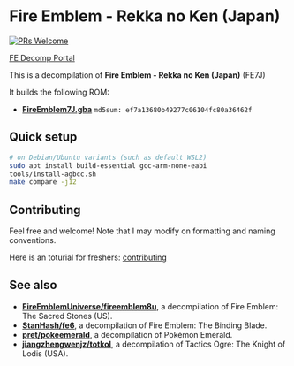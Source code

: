 # Fire Emblem - Rekka no Ken (Japan)

[![PRs Welcome](https://img.shields.io/badge/PRs-welcome-brightgreen.svg?style=flat-square)](https://makeapullrequest.com)

[FE Decomp Portal](https://laqieer.github.io/fe-decomp-portal/)

This is a decompilation of **Fire Emblem - Rekka no Ken (Japan)** (FE7J)

It builds the following ROM:

* **[FireEmblem7J.gba](https://datomatic.no-intro.org/index.php?page=show_record&s=23&n=0963)** `md5sum: ef7a13680b49277c06104fc80a36462f`

## Quick setup

```sh
# on Debian/Ubuntu variants (such as default WSL2)
sudo apt install build-essential gcc-arm-none-eabi
tools/install-agbcc.sh
make compare -j12
```

## Contributing

Feel free and welcome! Note that I may modify on formatting and naming conventions.

Here is an toturial for freshers: [contributing](https://github.com/FireEmblemUniverse/fireemblem8u/blob/master/CONTRIBUTING.md)

## See also

* [**FireEmblemUniverse/fireemblem8u**](https://github.com/FireEmblemUniverse/fireemblem8u), a decompilation of Fire Emblem: The Sacred Stones (US).
* [**StanHash/fe6**](https://github.com/StanHash/fe6), a decompilation of Fire Emblem: The Binding Blade.
* [**pret/pokeemerald**](https://github.com/pret/pokeemerald), a decompilation of Pokémon Emerald.
* [**jiangzhengwenjz/totkol**](https://github.com/jiangzhengwenjz/totkol), a decompilation of Tactics Ogre: The Knight of Lodis (USA).
